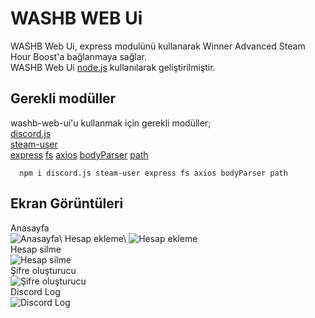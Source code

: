 
# WASHB WEB Ui
WASHB Web Ui, express modulünü kullanarak Winner Advanced Steam Hour Boost'a bağlanmaya sağlar.\
WASHB Web Ui [node.js](https://nodejs.org/tr) kullanılarak geliştirilmiştir.
## Gerekli modüller

washb-web-ui'u kullanmak için gerekli modüller;\
[discord.js](https://discord.js.org/)\
[steam-user](https://www.npmjs.com/package/steam-user)\
[express](https://www.npmjs.com/package/steam-user)
[fs](https://www.npmjs.com/package/fs)
[axios](https://www.npmjs.com/package/axios)
[bodyParser](https://www.npmjs.com/package/bodyParser)
[path](https://www.npmjs.com/package/path)

```http
  npm i discord.js steam-user express fs axios bodyParser path
```



## Ekran Görüntüleri
Anasayfa\
![Anasayfa]([https://cdn.discordapp.com/attachments/1101644684415225906/1109518197994033163/a2vkd0x3gAAAABJRU5ErkJggg.png](https://cdn.discordapp.com/attachments/1101644684415225906/1113911586030100571/image.png))\
Hesap ekleme\
![Hesap ekleme](https://cdn.discordapp.com/attachments/1101644684415225906/1113911675591069847/image.png)\
Hesap silme\
![Hesap silme](https://cdn.discordapp.com/attachments/1101644684415225906/1113911800606507219/image.png)\
Şifre oluşturucu\
![Şifre oluşturucu](https://cdn.discordapp.com/attachments/1101644684415225906/1113912010212638871/image.png)\
Discord Log\
![Discord Log](https://cdn.discordapp.com/attachments/1101644684415225906/1113912465156219001/image.png)


  
